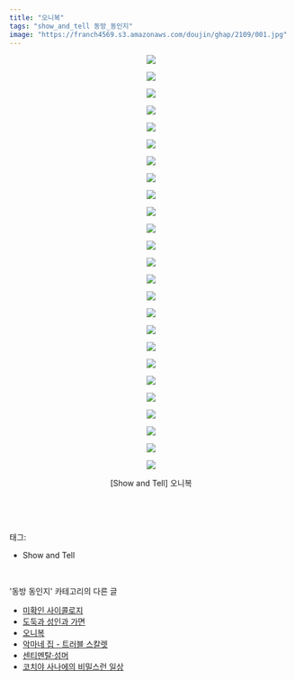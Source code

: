 ```yaml
---
title: "오니복"
tags: "show_and_tell 동방_동인지"
image: "https://franch4569.s3.amazonaws.com/doujin/ghap/2109/001.jpg"
---
```

<div class="article">
<p style="text-align: center; clear: none; float: none;"><img src="{{ site.imgserver2 }}/ghap/2109/001.jpg"/></p>
<p style="text-align: center; clear: none; float: none;"><img src="{{ site.imgserver2 }}/ghap/2109/002.jpg"/></p>
<p style="text-align: center; clear: none; float: none;"><img src="{{ site.imgserver2 }}/ghap/2109/003.jpg"/></p>
<p style="text-align: center; clear: none; float: none;"><img src="{{ site.imgserver2 }}/ghap/2109/004.jpg"/></p>
<p style="text-align: center; clear: none; float: none;"><img src="{{ site.imgserver2 }}/ghap/2109/005.jpg"/></p>
<p style="text-align: center; clear: none; float: none;"><img src="{{ site.imgserver2 }}/ghap/2109/006.jpg"/></p>
<p style="text-align: center; clear: none; float: none;"><img src="{{ site.imgserver2 }}/ghap/2109/007.jpg"/></p>
<p style="text-align: center; clear: none; float: none;"><img src="{{ site.imgserver2 }}/ghap/2109/008.jpg"/></p>
<p style="text-align: center; clear: none; float: none;"><img src="{{ site.imgserver2 }}/ghap/2109/009.jpg"/></p>
<p style="text-align: center; clear: none; float: none;"><img src="{{ site.imgserver2 }}/ghap/2109/010.jpg"/></p>
<p style="text-align: center; clear: none; float: none;"><img src="{{ site.imgserver2 }}/ghap/2109/011.jpg"/></p>
<p style="text-align: center; clear: none; float: none;"><img src="{{ site.imgserver2 }}/ghap/2109/012.jpg"/></p>
<p style="text-align: center; clear: none; float: none;"><img src="{{ site.imgserver2 }}/ghap/2109/013.jpg"/></p>
<p style="text-align: center; clear: none; float: none;"><img src="{{ site.imgserver2 }}/ghap/2109/014.jpg"/></p>
<p style="text-align: center; clear: none; float: none;"><img src="{{ site.imgserver2 }}/ghap/2109/015.jpg"/></p>
<p style="text-align: center; clear: none; float: none;"><img src="{{ site.imgserver2 }}/ghap/2109/016.jpg"/></p>
<p style="text-align: center; clear: none; float: none;"><img src="{{ site.imgserver2 }}/ghap/2109/017.jpg"/></p>
<p style="text-align: center; clear: none; float: none;"><img src="{{ site.imgserver2 }}/ghap/2109/018.jpg"/></p>
<p style="text-align: center; clear: none; float: none;"><img src="{{ site.imgserver2 }}/ghap/2109/019.jpg"/></p>
<p style="text-align: center; clear: none; float: none;"><img src="{{ site.imgserver2 }}/ghap/2109/020.jpg"/></p>
<p style="text-align: center; clear: none; float: none;"><img src="{{ site.imgserver2 }}/ghap/2109/021.jpg"/></p>
<p style="text-align: center; clear: none; float: none;"><img src="{{ site.imgserver2 }}/ghap/2109/022.jpg"/></p>
<p style="text-align: center; clear: none; float: none;"><img src="{{ site.imgserver2 }}/ghap/2109/023.jpg"/></p>
<p style="text-align: center; clear: none; float: none;"><img src="{{ site.imgserver2 }}/ghap/2109/024.jpg"/></p>
<p style="text-align: center; clear: none; float: none;"><img src="{{ site.imgserver2 }}/ghap/2109/025.jpg"/></p>
<p style="text-align: center; clear: none; float: none;">[Show and Tell] 오니복</p>
<p><br/></p>
</div><br/>
<div class="tagTrail">
<p>태그: </p>
<ul>
<li>Show and Tell</li>
</ul>
</div><br/>
<div class="another">
<p>'동방 동인지' 카테고리의 다른 글</p>
<ul>
<li><a href="/ghap_2111">미확인 사이콜로지</a></li>
<li><a href="/ghap_2110">도둑과 성인과 가면</a></li>
<li><a href="/ghap_2109">오니복</a></li>
<li><a href="/ghap_2106">악마네 집 - 트러블 스칼렛</a></li>
<li><a href="/ghap_2105">센티멘탈·섬머</a></li>
<li><a href="/ghap_2104">코치야 사나에의 비밀스런 일상</a></li>
</ul>
</div><br/>
<div class="cb_module cb_fluid">
<div class="cb_wrt cb_profile">
</div><!-- commentList close -->
</div><br/>
